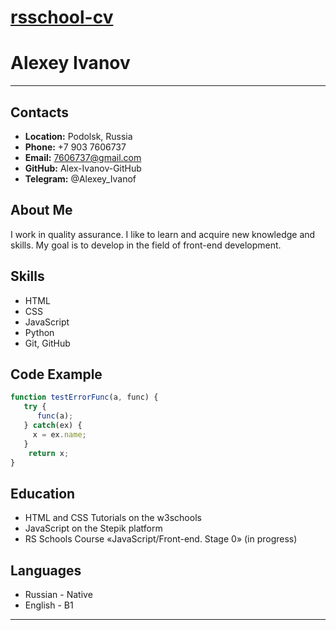 # [rsschool-cv](https://Alex-Ivanov-GitHub.github.io/rsschool-cv/cv)

# Alexey Ivanov

----

## Contacts

- **Location:** Podolsk, Russia
- **Phone:** +7 903 7606737
- **Email:** 7606737@gmail.com
- **GitHub:** Alex-Ivanov-GitHub
- **Telegram:** @Alexey_Ivanof

## About Me

I work in quality assurance. I like to learn and acquire new knowledge and skills. My goal is to develop in the field of front-end development.

## Skills

- HTML
- CSS
- JavaScript
- Python
- Git, GitHub

## Code Example

```javascript
function testErrorFunc(a, func) {         
   try {
      func(a);   
   } catch(ex) {
     x = ex.name;               
   }
    return x;
}
```

## Education

- HTML and CSS Tutorials on the w3schools
- JavaScript on the Stepik platform
- RS Schools Course «JavaScript/Front-end. Stage 0» (in progress)

## Languages

- Russian - Native
- English - B1

----